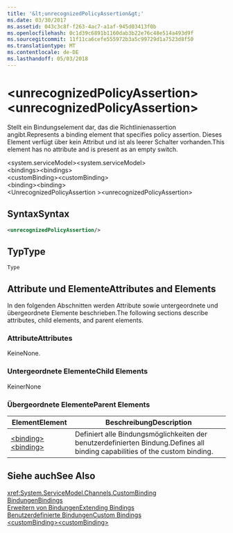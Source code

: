 ```yaml
---
title: '&lt;unrecognizedPolicyAssertion&gt;'
ms.date: 03/30/2017
ms.assetid: 043c3c8f-f263-4ac7-a1af-945d03413f0b
ms.openlocfilehash: 0c1d39c6891b1160dab3b22e76c48e514a493d9f
ms.sourcegitcommit: 11f11ca6cefe555972b3a5c99729d1a7523d8f50
ms.translationtype: MT
ms.contentlocale: de-DE
ms.lasthandoff: 05/03/2018
---
```

# <a name="ltunrecognizedpolicyassertiongt"></a><span data-ttu-id="ff025-102">&lt;unrecognizedPolicyAssertion&gt;</span><span class="sxs-lookup"><span data-stu-id="ff025-102">&lt;unrecognizedPolicyAssertion&gt;</span></span>
<span data-ttu-id="ff025-103">Stellt ein Bindungselement dar, das die Richtlinienassertion angibt.</span><span class="sxs-lookup"><span data-stu-id="ff025-103">Represents a binding element that specifies policy assertion.</span></span> <span data-ttu-id="ff025-104">Dieses Element verfügt über kein Attribut und ist als leerer Schalter vorhanden.</span><span class="sxs-lookup"><span data-stu-id="ff025-104">This element has no attribute and is present as an empty switch.</span></span>  
  
 <span data-ttu-id="ff025-105">\<system.serviceModel></span><span class="sxs-lookup"><span data-stu-id="ff025-105">\<system.serviceModel></span></span>  
<span data-ttu-id="ff025-106">\<bindings></span><span class="sxs-lookup"><span data-stu-id="ff025-106">\<bindings></span></span>  
<span data-ttu-id="ff025-107">\<customBinding></span><span class="sxs-lookup"><span data-stu-id="ff025-107">\<customBinding></span></span>  
<span data-ttu-id="ff025-108">\<binding></span><span class="sxs-lookup"><span data-stu-id="ff025-108">\<binding></span></span>  
<span data-ttu-id="ff025-109">\<UnrecognizedPolicyAssertion ></span><span class="sxs-lookup"><span data-stu-id="ff025-109">\<unrecognizedPolicyAssertion></span></span>  
  
## <a name="syntax"></a><span data-ttu-id="ff025-110">Syntax</span><span class="sxs-lookup"><span data-stu-id="ff025-110">Syntax</span></span>  
  
```xml  
<unrecognizedPolicyAssertion/>  
```  
  
## <a name="type"></a><span data-ttu-id="ff025-111">Typ</span><span class="sxs-lookup"><span data-stu-id="ff025-111">Type</span></span>  
 `Type`  
  
## <a name="attributes-and-elements"></a><span data-ttu-id="ff025-112">Attribute und Elemente</span><span class="sxs-lookup"><span data-stu-id="ff025-112">Attributes and Elements</span></span>  
 <span data-ttu-id="ff025-113">In den folgenden Abschnitten werden Attribute sowie untergeordnete und übergeordnete Elemente beschrieben.</span><span class="sxs-lookup"><span data-stu-id="ff025-113">The following sections describe attributes, child elements, and parent elements.</span></span>  
  
### <a name="attributes"></a><span data-ttu-id="ff025-114">Attribute</span><span class="sxs-lookup"><span data-stu-id="ff025-114">Attributes</span></span>  
 <span data-ttu-id="ff025-115">Keine</span><span class="sxs-lookup"><span data-stu-id="ff025-115">None.</span></span>  
  
### <a name="child-elements"></a><span data-ttu-id="ff025-116">Untergeordnete Elemente</span><span class="sxs-lookup"><span data-stu-id="ff025-116">Child Elements</span></span>  
 <span data-ttu-id="ff025-117">Keiner</span><span class="sxs-lookup"><span data-stu-id="ff025-117">None</span></span>  
  
### <a name="parent-elements"></a><span data-ttu-id="ff025-118">Übergeordnete Elemente</span><span class="sxs-lookup"><span data-stu-id="ff025-118">Parent Elements</span></span>  
  
|<span data-ttu-id="ff025-119">Element</span><span class="sxs-lookup"><span data-stu-id="ff025-119">Element</span></span>|<span data-ttu-id="ff025-120">Beschreibung</span><span class="sxs-lookup"><span data-stu-id="ff025-120">Description</span></span>|  
|-------------|-----------------|  
|[<span data-ttu-id="ff025-121">\<binding></span><span class="sxs-lookup"><span data-stu-id="ff025-121">\<binding></span></span>](../../../../../docs/framework/misc/binding.md)|<span data-ttu-id="ff025-122">Definiert alle Bindungsmöglichkeiten der benutzerdefinierten Bindung.</span><span class="sxs-lookup"><span data-stu-id="ff025-122">Defines all binding capabilities of the custom binding.</span></span>|  
  
## <a name="see-also"></a><span data-ttu-id="ff025-123">Siehe auch</span><span class="sxs-lookup"><span data-stu-id="ff025-123">See Also</span></span>  
 <xref:System.ServiceModel.Channels.CustomBinding>  
 [<span data-ttu-id="ff025-124">Bindungen</span><span class="sxs-lookup"><span data-stu-id="ff025-124">Bindings</span></span>](../../../../../docs/framework/wcf/bindings.md)  
 [<span data-ttu-id="ff025-125">Erweitern von Bindungen</span><span class="sxs-lookup"><span data-stu-id="ff025-125">Extending Bindings</span></span>](../../../../../docs/framework/wcf/extending/extending-bindings.md)  
 [<span data-ttu-id="ff025-126">Benutzerdefinierte Bindungen</span><span class="sxs-lookup"><span data-stu-id="ff025-126">Custom Bindings</span></span>](../../../../../docs/framework/wcf/extending/custom-bindings.md)  
 [<span data-ttu-id="ff025-127">\<customBinding></span><span class="sxs-lookup"><span data-stu-id="ff025-127">\<customBinding></span></span>](../../../../../docs/framework/configure-apps/file-schema/wcf/custombinding.md)
